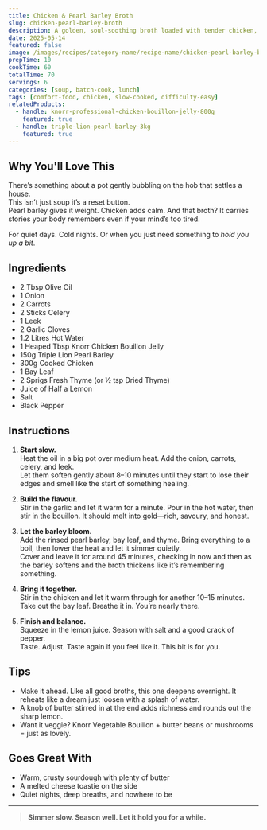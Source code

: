 ```yaml
---
title: Chicken & Pearl Barley Broth
slug: chicken-pearl-barley-broth
description: A golden, soul-soothing broth loaded with tender chicken, pearl barley, and soft vegetables—finished with lemon, thyme, and a crack of black pepper.
date: 2025-05-14
featured: false
image: /images/recipes/category-name/recipe-name/chicken-pearl-barley-broth.webp
prepTime: 10
cookTime: 60
totalTime: 70
servings: 6
categories: [soup, batch-cook, lunch]
tags: [comfort-food, chicken, slow-cooked, difficulty-easy]
relatedProducts:
  - handle: knorr-professional-chicken-bouillon-jelly-800g
    featured: true
  - handle: triple-lion-pearl-barley-3kg
    featured: true
---
```


## Why You'll Love This

There’s something about a pot gently bubbling on the hob that settles a house.  
This isn’t just soup it’s a reset button.  
Pearl barley gives it weight. Chicken adds calm. And that broth? It carries stories your body remembers even if your mind’s too tired.

For quiet days. Cold nights. Or when you just need something to *hold you up a bit*.

## Ingredients

- 2 Tbsp Olive Oil  
- 1 Onion  
- 2 Carrots  
- 2 Sticks Celery  
- 1 Leek  
- 2 Garlic Cloves  
- 1.2 Litres Hot Water  
- 1 Heaped Tbsp Knorr Chicken Bouillon Jelly  
- 150g Triple Lion Pearl Barley  
- 300g Cooked Chicken  
- 1 Bay Leaf  
- 2 Sprigs Fresh Thyme (or ½ tsp Dried Thyme)  
- Juice of Half a Lemon  
- Salt  
- Black Pepper

## Instructions

1. **Start slow.**  
   Heat the oil in a big pot over medium heat. Add the onion, carrots, celery, and leek.  
   Let them soften gently about 8–10 minutes until they start to lose their edges and smell like the start of something healing.

2. **Build the flavour.**  
   Stir in the garlic and let it warm for a minute. Pour in the hot water, then stir in the bouillon. It should melt into gold—rich, savoury, and honest.

3. **Let the barley bloom.**  
   Add the rinsed pearl barley, bay leaf, and thyme. Bring everything to a boil, then lower the heat and let it simmer quietly.  
   Cover and leave it for around 45 minutes, checking in now and then as the barley softens and the broth thickens like it’s remembering something.

4. **Bring it together.**  
   Stir in the chicken and let it warm through for another 10–15 minutes.  
   Take out the bay leaf. Breathe it in. You’re nearly there.

5. **Finish and balance.**  
   Squeeze in the lemon juice. Season with salt and a good crack of pepper.  
   Taste. Adjust. Taste again if you feel like it. This bit is for you.

## Tips

- Make it ahead. Like all good broths, this one deepens overnight. It reheats like a dream just loosen with a splash of water.
- A knob of butter stirred in at the end adds richness and rounds out the sharp lemon.
- Want it veggie? Knorr Vegetable Bouillon + butter beans or mushrooms = just as lovely.

## Goes Great With

- Warm, crusty sourdough with plenty of butter  
- A melted cheese toastie on the side  
- Quiet nights, deep breaths, and nowhere to be

---

> **Simmer slow. Season well. Let it hold you for a while.**